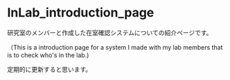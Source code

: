 # InLab_introduction_page
研究室のメンバーと作成した在室確認システムについての紹介ページです。

（This is a introduction page for a system I made with my lab members that is to check who's in the lab.)

定期的に更新すると思います。

